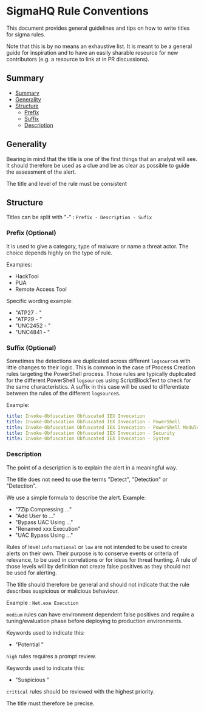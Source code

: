 # SigmaHQ Rule Conventions <!-- omit in toc -->

This document provides general guidelines and tips on how to write titles for sigma rules.


Note that this is by no means an exhaustive list. It is meant to be a general guide for inspiration and to have an easily sharable resource for new contributors (e.g. a resource to link at in PR discussions).



## Summary

- [Summary](#summary)
- [Generality](#generality)
- [Structure](#structure)
  - [Prefix](#prefix)
  - [Suffix](#suffix)
  - [Description](#description)


## Generality

Bearing in mind that the title is one of the first things that an analyst will see. It should therefore be used as a clue and be as clear as possible to guide the assessment of the alert.


The title and level of the rule must be consistent



## Structure

Titles can be split with "-" : `Prefix - Description - Sufix`


### Prefix (Optional)

It is used to give a category, type of malware or name a threat actor. The choice depends highly on the type of rule.


Examples:

- HackTool
- PUA
- Remote Access Tool


Specific wording example:
- "ATP27 - "
- "ATP29 - "
- "UNC2452 - "
- "UNC4841 - "

### Suffix (Optional)

Sometimes the detections are duplicated across different `logsource`s with little changes to their logic. This is common in the case of Process Creation rules targeting the PowerShell process. Those rules are typically duplicated for the different PowerShell `logsource`s using ScriptBlockText to check for the same characteristics. A suffix in this case will be used to differentiate between the rules of the different `logsource`s.



Example:


```yaml
title: Invoke-Obfuscation Obfuscated IEX Invocation
title: Invoke-Obfuscation Obfuscated IEX Invocation - PowerShell
title: Invoke-Obfuscation Obfuscated IEX Invocation - PowerShell Module
title: Invoke-Obfuscation Obfuscated IEX Invocation - Security
title: Invoke-Obfuscation Obfuscated IEX Invocation - System
```

### Description

The point of a description is to explain the alert in a meaningful way.

The title does not need to use the terms "Detect", "Detection" or "Detection".

We use a simple formula to describe the alert.
Example:
- "7Zip Compressing ..."
- "Add User to ..."
- "Bypass UAC Using ..."
- "Renamed xxx Execution"
- "UAC Bypass Using ..."


Rules of level `informational` or `low` are not intended to be used to create alerts on their own. Their purpose is to conserve events or criteria of relevance, to be used in correlations or for ideas for threat hunting. A rule of those levels will by definition not create false positives as they should not be used for alerting.

The title should therefore be general and should not indicate that the rule describes suspicious or malicious behaviour.


Example : `Net.exe Execution` 

`medium` rules can have environment dependent false positives and require a tuning/evaluation phase before deploying to production environments.

Keywords used to indicate this:

- "Potential "



`high` rules requires a prompt review.

Keywords used to indicate this:

- "Suspicious "



`critical` rules should be reviewed with the highest priority.

The title must therefore be precise.